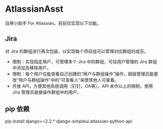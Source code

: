 # AtlassianAsst
自用小助手 For Atlassian。目前仅实现以下功能。
## Jira
对 Jira 的群组进行再次包装，以实现每个项目组可以管理对应群组的成员。
* 限制：实现指定用户，可管理多个 Jira 中的群组，可往用户管理的 Jira 群组中添加及移除用户。
* 限制：每个用户仅能查看自己创建的“用户与群组操作”操作，超级管理员能更改“用户与群组操作”中的“可查看人”来使其他人可查看。
* 开放 API，方便其他系统调用（钉钉，OA等）。API 未作以上的限制，使用 Jira 管理员直接操作群组中的用户。
## pip 依赖
pip install django==2.2.* django-simpleui atlassian-python-api

